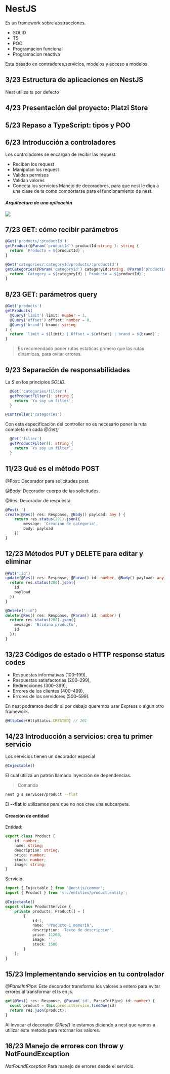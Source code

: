 # NestJS

Es un framework sobre abstracciones.
- SOLID
- TS
- POO
- Programacion funcional
- Programacion reactiva

Esta basado en contradores,servicios, modelos y acceso a modelos.

## 3/23 Estructura de aplicaciones en NestJS
Nest utiliza ts por defecto

## 4/23 Presentación del proyecto: Platzi Store

## 5/23 Repaso a TypeScript: tipos y POO

## 6/23 Introducción a controladores
Los controladores se encargan de recibir las request.
- Reciben los request
- Manipulan los request
- Validan permisos
- Validan valores
- Conecta los servicios
Manejo de decoradores, para que nest le diga a una clase de ts como comportarse para el funcionamiento de nest.

#### _Arquitectura de una aplicación_
<img src="./src/image/arquitectura_de_una_aplicacion.png">

## 7/23 GET: cómo recibir parámetros

```ts
@Get('products/:productId')
getProduct(@Param('productId') productId:string ): string {
  return `Producto = ${productId}`;
}

@Get('categories/:categoryId/products/:productId')
getCategories(@Param('categoryId') categoryId:string, @Param('productId') productId:string ): string {
  return `Category = ${categoryId} | Producto = ${productId}`;
}
```

## 8/23 GET: parámetros query

```ts
@Get('products')
getProducts(
  @Query('limit') limit: number = 1,
  @Query('offset') offset: number = 0,
  @Query('brand') brand: string
) {
  return `limit = ${limit} | Offset = ${offset} | brand = ${brand}`;
}
```
>Es recomendado poner rutas estaticas primero que las rutas dinamicas, para evitar errores.

## 9/23 Separación de responsabilidades
La _S_ en los principios _SOLID_.
```ts
  @Get('categories/filter')
  getProductFilter(): string {
    return `Yo soy un filter`;
  }
```
>
```ts
@Controller('categories')
```
Con esta especificación del controller no es necesario poner la ruta completa en cada _*@Get()*_
```ts
  @Get('filter')
  getProductFilter(): string {
    return `Yo soy un filter`;
  }
```


## 11/23 Qué es el método POST
@Post: Decorador para solicitudes post.
>
@Body: Decorador cuerpo de las solicitudes.
>
@Res: Decorador de respuesta.
```ts
@Post('')
create(@Res() res: Response, @Body() payload: any ) {
    return res.status(201).json({
        message: 'Creacion de categoria',
        body: payload
    })
}
```

## 12/23 Métodos PUT y DELETE para editar y eliminar

```ts
@Put(':id')
update(@Res() res: Response, @Param() id: number, @Body() payload: any) {
  return res.status(200).json({
    id,
    payload
  })
}

@Delete(':id')
delete(@Res() res: Response, @Param() id: number) {
  return res.status(200).json({
    message: 'Elimina producto',
    id
  });
}
```

## 13/23 Códigos de estado o HTTP response status codes
- Respuestas informativas (100–199),
- Respuestas satisfactorias (200–299),
- Redirecciones (300–399),
- Errores de los clientes (400–499),
- Errores de los servidores (500–599).

En nest podremos decidir si por debajo queremos usar Express o algun otro framework.

```ts
@HttpCode(HttpStatus.CREATED) // 201
```

## 14/23 Introducción a servicios: crea tu primer servicio
Los servicios tienen un decorador especial
```ts
@Injectable()
```
El cual utiliza un patrón llamado inyección de dependencias.

> Comando
```bash
nest g s services/product --flat
```
El __--flat__ lo utilizamos para que no nos cree una subcarpeta.

#### Creación de entidad
Entidad:
```ts
export class Product {
    id: number;
    name: string;
    description: string;
    price: number;
    stock: number;
    image: string;
}
```

Servicio:
```ts
import { Injectable } from '@nestjs/common';
import { Product } from 'src/entities/product.entity';

@Injectable()
export class ProductService {
    private products: Product[] = [
        {
            id:1,
            name: 'Producto 1 memoria',
            description: 'Texto de descripcion',
            price: 11200,
            image: '',
            stock: 1500
        }
    ];
}
```

## 15/23 Implementando servicios en tu controlador

_@ParseIntPipe_: Este decorador transforma los valores a entero para evitar errores al transformar el ts en js.
```ts
get(@Res() res: Response, @Param('id', ParseIntPipe) id: number) {
  const product = this.productService.findOne(id)
  return res.json(product);
}  
```

Al invocar el decorador _@Res()_ le estamos diciendo a nest que vamos a utilizar este metodo para retornar los valores.

## 16/23 Manejo de errores con throw y NotFoundException
*NotFoundException* Para manejo de errores desde el servicio.